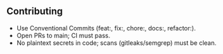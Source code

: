 ## Contributing
- Use Conventional Commits (feat:, fix:, chore:, docs:, refactor:).
- Open PRs to main; CI must pass.
- No plaintext secrets in code; scans (gitleaks/semgrep) must be clean.
